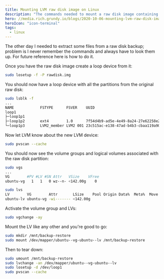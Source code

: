 ```yaml
---
title: Mounting LVM raw disk image on Linux
description: "The commands needed to mount a raw disk image containing LVM partition."
hero: //media.rich.grundy.io/blogs/2020-10-06-mounting-lvm-raw-disk-image-on-linux/hero.webp
heroIcon: "icon-terminal"
tags:
  - linux
---
```


The other day I needed to extract some files from a raw disk backup; problem is
I never remember the commands and always have to look them up. For future
reference here is how to do it.

Once you have the raw disk image create a loop device from it:

```bash
sudo losetup -f -P rawdisk.img
```

You should now have a loop device with all the partitions from the original raw
disk:

```bash
sudo lsblk -f
...
NAME            FSTYPE      FSVER    UUID
loop1
├─loop1p1
├─loop1p2       ext4        1.0      7f54d4b9-ad5e-4e49-8a24-27e62258e2c0
└─loop1p3       LVM2_member LVM2 001 23c515ac-e138-47ad-b4b3-cbaa119a90d3
```

Now let LVM know about the new LVM device:

```bash
sudo pvscan --cache
```

You should now see the volume groups and logical volumes associated with the
raw disk partition:

```bash
sudo vgs
...
VG        #PV #LV #SN Attr   VSize    VFree
ubuntu-vg   1   1   0 wz--n- <142.00g    0

sudo lvs
LV        VG        Attr       LSize    Pool Origin Data%  Meta%  Move Log Cpy%Sync Convert
ubuntu-lv ubuntu-vg -wi------- <142.00g
```

Activate the volume group and LVs:

```bash
sudo vgchange -ay
```


Mount the LV like any other and you're good to go:

```bash
sudo mkdir /mnt/backup-restore
sudo mount /dev/mapper/ubuntu--vg-ubuntu--lv /mnt/backup-restore
```


Then to tear down:

```bash
sudo umount /mnt/backup-restore
sudo lvchange -an /dev/mapper/ubuntu--vg-ubuntu--lv
sudo losetup -d /dev/loop1
sudo pvscan --cache
```

